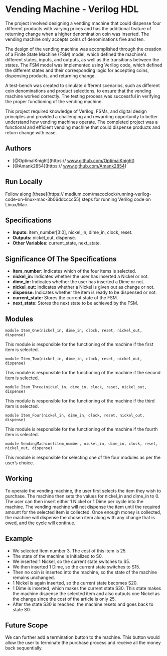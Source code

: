 
# Vending Machine - Verilog HDL

The project involved designing a vending machine that could dispense four different products with varying prices and has the additional feature of returning change when a higher denomination coin was inserted. The vending machine only accepts coins of denominations five and ten.

The design of the vending machine was accomplished through the creation of a Finite State Machine (FSM) model, which defined the machine's different states, inputs, and outputs, as well as the transitions between the states. The FSM model was implemented using Verilog code, which defined the different states and their corresponding logic for accepting coins, dispensing products, and returning change.

A test-bench was created to simulate different scenarios, such as different coin denominations and product selections, to ensure that the vending machine worked correctly. The testing process was successful in verifying the proper functioning of the vending machine.

This project required knowledge of Verilog, FSMs, and digital design principles and provided a challenging and rewarding opportunity to better understand how vending machines operate. The completed project was a functional and efficient vending machine that could dispense products and return change with ease.

## Authors

- [@OptimalKnight](https:// www.github.com/OptimalKnight)
- [@Amank2854](https:// www.github.com/Amank2854)


## Run Locally

Follow along [these](https:// medium.com/macoclock/running-verilog-code-on-linux-mac-3b06ddcccc55) steps for running Verilog code on Linux/Mac.


## Specifications

- **Inputs:** item_number[3:0], nickel_in, dime_in, clock, reset.
- **Outputs:** nickel_out, dispense.
- **Other Variables:** current_state, next_state.
## Significance Of The Specifications

- **item_number:** Indicates which of the four items is selected.
- **nickel_in:** Indicates whether the user has inserted a Nickel or not.
- **dime_in:** Indicates whether the user has inserted a Dime or not.
- **nickel_out:** Indicates whether a Nickel is given out as change or not.
- **dispense:** Indicates whether the item is ready to be dispensed or not.
- **current_state:** Stores the current state of the FSM.
- **next_state:** Stores the next state to be achieved by the FSM.
## Modules

    module Item_One(nickel_in, dime_in, clock, reset, nickel_out, dispense)
This module is responsible for the functioning of the machine if the first item is selected.

    module Item_Two(nickel_in, dime_in, clock, reset, nickel_out, dispense)
This module is responsible for the functioning of the machine if the second item is selected. 

    module Item_Three(nickel_in, dime_in, clock, reset, nickel_out, dispense)
This module is responsible for the functioning of the machine if the third item is selected. 

    module Item_Four(nickel_in, dime_in, clock, reset, nickel_out, dispense)
This module is responsible for the functioning of the machine if the fourth item is selected. 

    module VendingMachine(item_number, nickel_in, dime_in, clock, reset, nickel_out, dispense)
This module is responsible for selecting one of the four modules as per the user’s choice.
## Working

To operate the vending machine, the user first selects the item they wish to purchase. The machine then sets the values for nickel_in and dime_in to 0. The user can then insert either 1 Nickel or 1 Dime per cycle into the machine. The vending machine will not dispense the item until the required amount for the selected item is collected. Once enough money is collected, the machine will dispense the chosen item along with any change that is owed, and the cycle will continue.
## Example

- We selected Item number 3. The cost of this item is 25.
- The state of the machine is initialized to S0.
- We inserted 1 Nickel, so the current state switches to S5.
- We then inserted 1 Dime, so the current state switches to S15.
- Then no coin is inserted into the machine, so the state of the machine remains unchanged.
- 1 Nickel is again inserted, so the current state becomes S20.
- 1 Dime is inserted, which makes the current state S30. This state makes the machine dispense the selected item and also outputs one Nickel as the change since the cost of the article is only 25.
- After the state S30 is reached, the machine resets and goes back to state S0.



## Future Scope

We can further add a termination button to the machine. This button would allow the user to terminate the purchase process and receive all the money back sequentially.